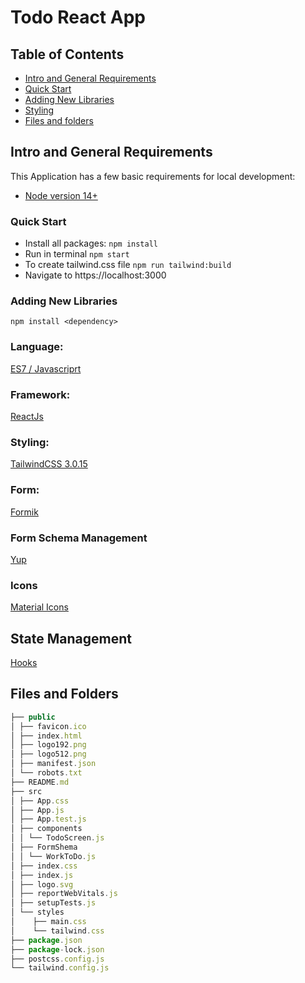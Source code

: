 # Todo React App

## Table of Contents
* [Intro and General Requirements](#intro-and-general-requirements)
* [Quick Start](#quick-start)
* [Adding New Libraries](#adding-new-libraries)
* [Styling](#styling-with-tailwindcss)
* [Files and folders](#files-and-folders)

## Intro and General Requirements

This Application has a few basic requirements for local development:

- [Node version 14+](https://github.com/nvm-sh/nvm)

### Quick Start

- Install all packages: `npm install`
- Run in terminal `npm start`
- To create tailwind.css file `npm run tailwind:build`
- Navigate to https://localhost:3000

### Adding New Libraries

```
npm install <dependency>
```

### Language:
[ES7 / Javascriprt](https://www.javascript.com/)
### Framework:
[ReactJs](https://reactjs.org/)
### Styling:
[TailwindCSS 3.0.15](https://www.tailwindcss.com)
### Form:
[Formik](https://formik.org/docs/overview)
### Form Schema Management
[Yup](https://github.com/jquense/yup)
### Icons
[Material Icons](https://mui.com/components/material-icons/)

## State Management
[Hooks](https://reactjs.org/docs/hooks-intro.html)



## Files and Folders
```js
├── public
│ ├── favicon.ico
│ ├── index.html
│ ├── logo192.png
│ ├── logo512.png
│ ├── manifest.json
│ └── robots.txt
├── README.md
├── src
│ ├── App.css
│ ├── App.js
│ ├── App.test.js
│ ├── components
│ │ └── TodoScreen.js
│ ├── FormShema
│ │ └── WorkToDo.js
│ ├── index.css
│ ├── index.js
│ ├── logo.svg
│ ├── reportWebVitals.js
│ ├── setupTests.js
│ └── styles
│    ├── main.css
│    └── tailwind.css
├── package.json
├── package-lock.json
├── postcss.config.js
└── tailwind.config.js

